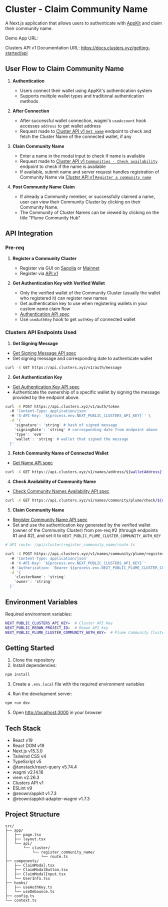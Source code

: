 # Cluster - Claim Community Name

A Next.js application that allows users to authenticate with [AppKit](https://reown.com/appkit) and claim their community name.

Demo App URL: 

Clusters API v1 Documentation URL: https://docs.clusters.xyz/getting-started/api

## User Flow to Claim Community Name

1. **Authentication**
   - Users connect their wallet using AppKit's authentication system
   - Supports multiple wallet types and traditional authentication methods

2. **After Connection**
   - After successful wallet connection, wagmi's `useAccount` hook accesses `address` to get wallet address
   - Request made to [Cluster API v1 `Get name`](https://docs.clusters.xyz/getting-started/api/v1/address-cluster-name#get-name) endpoint to check and fetch the Cluster Name of the connected wallet, if any

3. **Claim Community Name**
   - Enter a name in the modal input to check if name is available
   - Request made to [Cluster API v1 `Communities - Check availability`](https://docs.clusters.xyz/getting-started/api/v1/registration/communities#check-availability) endpoint to check if the name is available
   - If available, submit name and server request handles registration of Community Name via [Cluster API v1 `Register a community name`](https://docs.clusters.xyz/getting-started/api/v1/registration/communities#register-a-community-name)

4. **Post Community Name Claim**
   - If already a Community member, or successfully claimed a name, user can view their Community Cluster by clicking on their Community Name.
   - The Community of Cluster Names can be viewed by clicking on the title "Plume Community Hub"

## API Integration

### Pre-req

1. **Register a Community Cluster**
    - Register via GUI on [Sepolia](https://testnet.clusters.xyz/register) or [Mainnet](https://clusters.xyz/register)
    - Register via [API v1](https://docs.clusters.xyz/getting-started/api/v1/registration)

2. **Get Authentication Key with Verified Wallet**
    - Only the verified wallet of the Community Cluster (usually the wallet who registered it) can register new names
    - Get authentication key to use when registering wallets in your custom name claim flow
    - [Authentication API spec](https://docs.clusters.xyz/getting-started/api/v1/authentication)
    - Use `useAuthKey` hook to get `authKey` of connected wallet

### Clusters API Endpoints Used

1. **Get Signing Message**
- [Get Signing Message API spec](https://docs.clusters.xyz/getting-started/api/v1/authentication)
- Get signing message and corresponding date to authenticate wallet
```bash
curl -X GET https://api.clusters.xyz/v1/auth/message
```

2. **Get Authentication Key**
- [Get Authentication Key API spec](https://docs.clusters.xyz/getting-started/api/v1/authentication)
- Authenticate the ownership of a specific wallet by signing the message provided by the endpoint above.
```bash
curl -X POST https://api.clusters.xyz/v1/auth/token
  -H 'Content-Type: application/json' 
  -H 'X-API-Key: `${process.env.NEXT_PUBLIC_CLUSTERS_API_KEY}`' \
  -d '{
    'signature': 'string' # hash of signed message
    'signingDate': 'string' # corresponding date from endpoint above
    'type': 'evm'
    'wallet': 'string' # wallet that signed the message
  }'
```

3. **Fetch Community Name of Connected Wallet**
- [Get Name API spec](https://docs.clusters.xyz/getting-started/api/v1/address-cluster-name#get-name)
```bash
curl -X GET https://api.clusters.xyz/v1/names/address/${walletAddress}?testnet=true
```

4. **Check Availability of Community Name**
- [Check Community Names Availability API spec](https://docs.clusters.xyz/getting-started/api/v1/registration/communities#check-availability)
```bash
curl -X GET https://api.clusters.xyz/v1/names/community/plume/check/${nameToClaim}?testnet=true
```

5. **Claim Community Name**
- [Register Community Name API spec](https://docs.clusters.xyz/getting-started/api/v1/registration/communities#register-a-community-name)
- Set and use the authentication key generated by the verified wallet (owner of the Community Cluster) from pre-req #2 (through endpoints #1 and #2), and set it to `NEXT_PUBLIC_PLUME_CLUSTER_COMMUNITY_AUTH_KEY`

```bash
# API route: /api/cluster/register_community_name/route.ts

curl -X POST https://api.clusters.xyz/v1/names/community/plume/register?testnet=true
  -H 'Content-Type: application/json' 
  -H 'X-API-Key: `${process.env.NEXT_PUBLIC_CLUSTERS_API_KEY}`'
  -H 'Authorization: `Bearer ${process.env.NEXT_PUBLIC_PLUME_CLUSTER_COMMUNITY_AUTH_KEY}`' \
  -d '{
    'clusterName': 'string'
    'owner': 'string'
  }'
```

## Environment Variables

Required environment variables:
```bash
NEXT_PUBLIC_CLUSTERS_API_KEY=  # Cluster API Key
NEXT_PUBLIC_REOWN_PROJECT_ID=  # Reown API key
NEXT_PUBLIC_PLUME_CLUSTER_COMMUNITY_AUTH_KEY=  # Plume Community Clusters Wallet authentication key
```

## Getting Started

1. Clone the repository
2. Install dependencies:
```bash
npm install
```

3. Create a `.env.local` file with the required environment variables

4. Run the development server:
```bash
npm run dev
```

5. Open [http://localhost:3000](http://localhost:3000) in your browser

## Tech Stack

- React v19
- React DOM v19
- Next.js v15.3.0
- Tailwind CSS v4
- TypeScript v5
- @tanstack/react-query v5.74.4
- wagmi v2.14.16
- viem v2.26.3
- Clusters API v1
- ESLint v9
- @reown/appkit v1.7.3
- @reown/appkit-adapter-wagmi v1.7.3

## Project Structure

```text
src/
├── app/
│   ├── page.tsx
│   ├── layout.tsx
│   └── api/
│       └── cluster/
│           └── register_community_name/
│               └── route.ts
├── components/
│   ├── ClaimModal.tsx
│   ├── ClaimModalButton.tsx
│   ├── ClaimModalInput.tsx
│   └── UserInfo.tsx
├── hooks/
│   ├── useAuthKey.ts
│   └── useDebounce.ts
├── config.ts
└── context.ts
```
